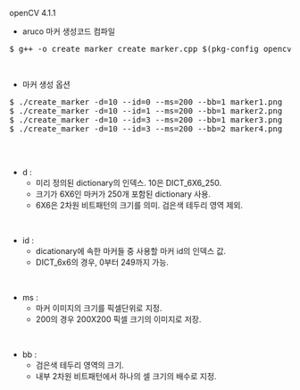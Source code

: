 openCV 4.1.1  
  
- aruco 마커 생성코드 컴파일
<pre>
$ g++ -o create_marker create_marker.cpp $(pkg-config opencv4 --cflags --libs)
</pre>
<br>

- 마커 생성 옵션
<pre>
$ ./create_marker -d=10 --id=0 --ms=200 --bb=1 marker1.png
$ ./create_marker -d=10 --id=1 --ms=200 --bb=1 marker2.png
$ ./create_marker -d=10 --id=3 --ms=200 --bb=1 marker3.png
$ ./create_marker -d=10 --id=3 --ms=200 --bb=2 marker4.png

</pre>
<br>

- d :
  - 미리 정의된 dictionary의 인덱스. 10은 DICT_6X6_250.
  - 크기가 6X6인 마커가 250개 포함된 dictionary 사용.
  - 6X6은 2차원 비트패턴의 크기를 의미. 검은색 테두리 영역 제외.
<br>

- id :  
  - dicationary에 속한 마커들 중 사용할 마커 id의 인덱스 값.
  - DICT_6x6의 경우, 0부터 249까지 가능.  
<br>  

- ms :  
  - 마커 이미지의 크기를 픽셀단위로 지정.
  - 200의 경우 200X200 픽셀 크기의 이미지로 저장.  
<br> 

- bb :  
  - 검은색 테두리 영역의 크기.  
  - 내부 2차원 비트패턴에서 하나의 셀 크기의 배수로 지정.
